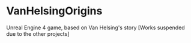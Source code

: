 # VanHelsingOrigins
Unreal Engine 4 game, based on Van Helsing's story [Works suspended due to the other projects]
